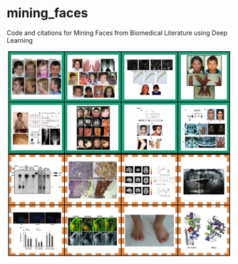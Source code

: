 # mining_faces
Code and citations for Mining Faces from Biomedical Literature using Deep Learning


![Figure 1](PosNegFinal.jpg)
